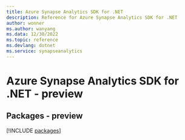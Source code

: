 ```yaml
---
title: Azure Synapse Analytics SDK for .NET
description: Reference for Azure Synapse Analytics SDK for .NET
author: wonner
ms.author: wanyang
ms.data: 12/30/2022
ms.topic: reference
ms.devlang: dotnet
ms.service: synapseanalytics
---
```

# Azure Synapse Analytics SDK for .NET - preview
## Packages - preview
[!INCLUDE [packages](synapse-analytics-index.md)]